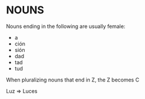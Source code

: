 NOUNS
=====

Nouns ending in the following are usually female:

 - a
 - ción
 - sión
 - dad
 - tad
 - tud

When pluralizing nouns that end in Z, the Z becomes C

 Luz => Luces
